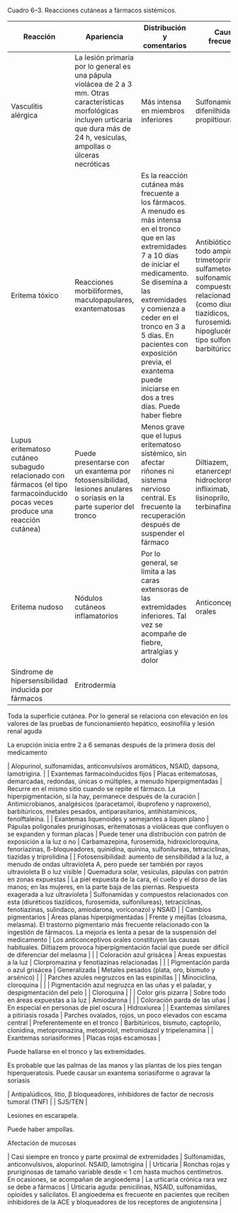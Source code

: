 Cuadro 6–3. Reacciones cutáneas a fármacos sistémicos.

| Reacción | Apariencia | Distribución y comentarios | Causas frecuentes |
| --- | --- | --- | --- |
| Vasculitis alérgica | La lesión primaria por lo general es una pápula violácea de 2 a 3 mm. Otras características morfológicas incluyen urticaria que dura más de 24 h, vesículas, ampollas o úlceras necróticas | Más intensa en miembros inferiores | Sulfonamidas, difenilhidantoinato, propiltiouracilo |
| Eritema tóxico | Reacciones morbiliformes, maculopapulares, exantematosas | Es la reacción cutánea más frecuente a los fármacos. A menudo es más intensa en el tronco que en las extremidades 7 a 10 días de iniciar el medicamento. Se disemina a las extremidades y comienza a ceder en el tronco en 3 a 5 días. En pacientes con exposición previa, el exantema puede iniciarse en dos a tres días. Puede haber fiebre | Antibióticos (sobre todo ampicilina y trimetoprim-sulfametoxazol), sulfonamidas y compuestos relacionados (como diuréticos tiazídicos, furosemida e hipoglucémicos tipo sulfonilurea), barbitúricos |
| Lupus eritematoso cutáneo subagudo relacionado con fármacos (el tipo farmacoinducido pocas veces produce una reacción cutánea) | Puede presentarse con un exantema por fotosensibilidad, lesiones anulares o soriasis en la parte superior del tronco | Menos grave que el lupus eritematoso sistémico, sin afectar riñones ni sistema nervioso central. Es frecuente la recuperación después de suspender el fármaco | Diltiazem, etanercept, hidroclorotiazida, infliximab, lisinoprilo, terbinafina |
| Eritema nudoso | Nódulos cutáneos inflamatorios | Por lo general, se limita a las caras extensoras de las extremidades inferiores. Tal vez se acompañe de fiebre, artralgias y dolor | Anticonceptivos orales |
| Síndrome de hipersensibilidad inducida por fármacos | Eritrodermia | 
Toda la superficie cutánea. Por lo general se relaciona con elevación en los valores de las pruebas de funcionamiento hepático, eosinofilia y lesión renal aguda

La erupción inicia entre 2 a 6 semanas después de la primera dosis del medicamento

 | Alopurinol, sulfonamidas, anticonvulsivos aromáticos, NSAID, dapsona, lamotrigina. |
| Exantemas farmacoinducidos fijos | Placas eritematosas, demarcadas, redondas, únicas o múltiples, a menudo hiperpigmentadas | Recurre en el mismo sitio cuando se repite el fármaco. La hiperpigmentación, si la hay, permanece después de la curación | Antimicrobianos, analgésicos (paracetamol, ibuprofeno y naproxeno), barbitúricos, metales pesados, antiparasitarios, antihistamínicos, fenolftaleína. |
| Exantemas liquenoides y semejantes a liquen plano | Pápulas poligonales pruriginosas, eritematosas a violáceas que confluyen o se expanden y forman placas | Puede tener una distribución con patrón de exposición a la luz o no | Carbamazepina, furosemida, hidroxicloroquina, fenoriazinas, ß-bloqueadores, quinidina, quinina, sulfonilureas, tetraciclinas, tiazidas y triprolidina |
| Fotosensibilidad: aumento de sensibilidad a la luz, a menudo de ondas ultravioleta A, pero puede ser también por rayos ultravioleta B o luz visible | Quemadura solar, vesículas, pápulas con patrón en zonas expuestas | La piel expuesta de la cara, el cuello y el dorso de las manos; en las mujeres, en la parte baja de las piernas. Respuesta exagerada a luz ultravioleta | Sulfonamidas y compuestos relacionados con esta (diuréticos tiazídicos, furosemida, sulfonilureas), tetraciclinas, fenotiazinas, sulindaco, amiodarona, voriconazol y NSAID |
| Cambios pigmentarios | Áreas planas hiperpigmentadas | Frente y mejillas (cloasma, melasma). El trastorno pigmentario más frecuente relacionado con la ingestión de fármacos. La mejoría es lenta a pesar de la suspensión del medicamento | Los anticonceptivos orales constituyen las causas habituales. Diltiazem provoca hiperpigmentación facial que puede ser difícil de diferenciar del melasma |
|  | Coloración azul grisácea | Áreas expuestas a la luz | Clorpromazina y fenotiazinas relacionadas |
|  | Pigmentación parda o azul grisácea | Generalizada | Metales pesados (plata, oro, bismuto y arsénico) |
|  | Parches azules negruzcos en las espinillas |  | Minociclina, cloroquina |
|  | Pigmentación azul negruzca en las uñas y el paladar, y despigmentación del pelo |  | Cloroquina |
|  | Color gris pizarra | Sobre todo en áreas expuestas a la luz | Amiodarona |
|  | Coloración parda de las uñas | En especial en personas de piel oscura | Hidroxiurea |
| Exantemas similares a pitiriasis rosada | Parches ovalados, rojos, un poco elevados con escama central | Preferentemente en el tronco | Barbitúricos, bismuto, captoprilo, clonidina, metopromazina, metoprolol, metronidazol y tripelenamina |
| Exantemas soriasiformes | Placas rojas escamosas | 

Puede hallarse en el tronco y las extremidades.

Es probable que las palmas de las manos y las plantas de los pies tengan hiperqueratosis. Puede causar un exantema soriasiforme o agravar la soriasis

 | Antipalúdicos, litio, β bloqueadores, inhibidores de factor de necrosis tumoral (TNF) |
| SJS/TEN | 

Lesiones en escarapela.

Puede haber ampollas.

Afectación de mucosas

 | Casi siempre en tronco y parte proximal de extremidades | Sulfonamidas, anticonvulsivos, alopurinol. NSAID, lamotrigina |
| Urticaria | Ronchas rojas y pruriginosas de tamaño variable desde < 1 cm hasta muchos centímetros. En ocasiones, se acompañan de angioedema | La urticaria crónica rara vez se debe a fármacos | Urticaria aguda: penicilinas, NSAID, sulfonamidas, opioides y salicilatos. El angioedema es frecuente en pacientes que reciben inhibidores de la ACE y bloqueadores de los receptores de angiotensina |